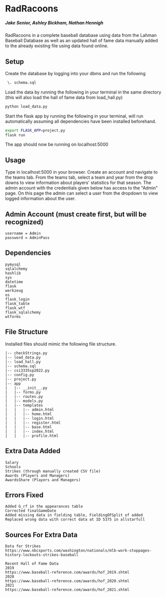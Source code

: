 # RadRacoons
##### Jake Senior, Ashley Bickham, Nathan Hennigh
RadRacoons in a complete baseball database using data from the Lahman Baseball Database as well as an updated hall of fame data manually added to the already existing file using data found online.
## Setup

Create the database by logging into your dbms and run the following

```bash
 \. schema.sql
```
Load the data by running the following in your terminal in the same directory (this will also load the hall of fame data from load_hall.py)
```bash
python load_data.py
```
Start the flask app by running the following in your terminal, will run automatically assuming all dependencies have been installed beforehand.
```bash
export FLASK_APP=project.py
flask run
```
The app should now be running on localhost:5000
## Usage
Type in localhost:5000 in your browser. Create an account and navigate to the teams tab. From the teams tab, select a team and year from the drop downs to view information about players' statistics for that season. The admin account with the credentials given below has access to the "Admin" page. On this page the admin can select a user from the dropdown to view logged information about the user.

## Admin Account (must create first, but will be recognized)
```
username = Admin
password = AdminPass
```

## Dependencies
```
pymysql
sqlalchemy
hashlib
sys
datetime
flask
werkzeug
os
flask_login
flask_table
flask_wtf
flask_sqlalchemy
wtforms
```

## File Structure
Installed files should mimic the following file structure.
```
|-- checkStrings.py
|-- load_data.py
|-- load_hall.py
|-- schema.sql
|-- csi3335sp2022.py
|-- config.py
|-- project.py
|-- app
|   |-- __init__.py
|   |-- forms.py
|   |-- routes.py
|   |-- models.py
|   |-- templates
|   |   |-- admin.html
|   |   |-- home.html
|   |   |-- login.html
|   |   |-- register.html
|   |   |-- base.html
|   |   |-- index.html
|   |   |-- profile.html
```

## Extra Data Added
```
Salary
Schools
Strikes (through manually created CSV file)
Awards (Players and Managers)
AwardsShare (Players and Managers)
```
## Errors Fixed
```
Added G_rf in the appearances table
Corrected finalGameDate
Added missing data in fielding table, FieldingOFSplit of added
Replaced wrong data with correct data at ID 5375 in allstarfull
```
## Sources For Extra Data
```
Data for Strikes
https://www.nbcsports.com/washington/nationals/mlb-work-stoppages-history-lockouts-strikes-baseball

Recent Hall of Fame Data
2019
https://www.baseball-reference.com/awards/hof_2019.shtml
2020
https://www.baseball-reference.com/awards/hof_2020.shtml
2021
https://www.baseball-reference.com/awards/hof_2021.shtml
```